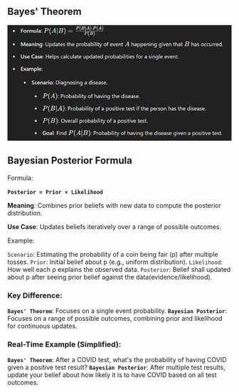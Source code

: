## Bayes' Theorem

![alt text](image.png)

## Bayesian Posterior Formula

Formula: 

**`Posterior = Prior × Likelihood`**

**Meaning**: Combines prior beliefs with new data to compute the posterior distribution.

**Use Case**: Updates beliefs iteratively over a range of possible outcomes.

Example:

`Scenario`: Estimating the probability of a coin being fair (p) after multiple tosses.
`Prior`: Initial belief about p (e.g., uniform distribution).
`Likelihood`: How well each p explains the observed data.
`Posterior`: Belief shall updated about p after seeing prior belief against the data(evidence/likelihood).

### Key Difference:

**`Bayes' Theorem`**: Focuses on a single event probability.
**`Bayesian Posterior`**: Focuses on a range of possible outcomes, combining prior and likelihood for continuous updates.

### Real-Time Example (Simplified):

**`Bayes' Theorem`**: After a COVID test, what's the probability of having COVID given a positive test result?
**`Bayesian Posterior`**: After multiple test results, update your belief about how likely it is to have COVID based on all test outcomes.